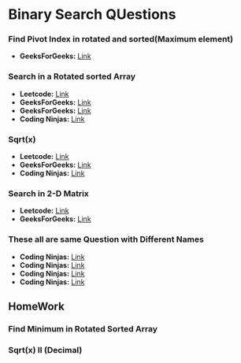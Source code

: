 # Binary Search QUestions

### Find Pivot Index in rotated and sorted(Maximum element)
- **GeeksForGeeks:** [Link](https://practice.geeksforgeeks.org/problems/minimum-element-in-a-sorted-and-rotated-array3611/0)

### Search in a Rotated sorted Array
- **Leetcode:** [Link](https://leetcode.com/problems/search-in-rotated-sorted-array/description/)
- **GeeksForGeeks:** [Link](https://practice.geeksforgeeks.org/problems/search-in-a-rotated-array0959/1)
- **GeeksForGeeks:** [Link](https://practice.geeksforgeeks.org/problems/search-in-a-rotated-array4618/1)
- **Coding Ninjas:** [Link](https://www.codingninjas.com/studio/problems/search-in-rotated-sorted-array_630450)

### Sqrt(x)
- **Leetcode:** [Link](https://leetcode.com/problems/sqrtx/description/)
- **GeeksForGeeks:** [Link](https://practice.geeksforgeeks.org/problems/square-root/1)
- **Coding Ninjas:** [Link](https://www.codingninjas.com/studio/problems/square-root_630451)

### Search in 2-D Matrix
- **Leetcode:** [Link](https://leetcode.com/problems/search-a-2d-matrix/description/)
- **GeeksForGeeks:** [Link](https://practice.geeksforgeeks.org/problems/search-in-a-matrix17201720/1)

### These all are same Question with Different Names
- **Coding Ninjas:** [Link](https://www.codingninjas.com/studio/problems/search-in-a-2d-matrix_980531)
- **Coding Ninjas:** [Link](https://www.codingninjas.com/studio/problems/search-in-a-sorted-2d-matrix_6917532)
- **Coding Ninjas:** [Link](https://www.codingninjas.com/studio/problems/search-in-a-2d-matrix_1082556)
- **Coding Ninjas:** [Link](https://www.codingninjas.com/studio/problems/search-in-a-2d-matrix-ii_1089637)


## HomeWork
### Find Minimum in Rotated Sorted Array
### Sqrt(x) II (Decimal)
